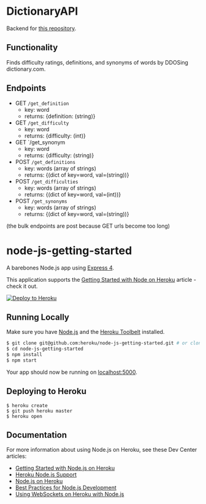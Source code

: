 # DictionaryAPI

Backend for [this repository](https://github.com/erkyz/MyDictionary).

## Functionality
Finds difficulty ratings, definitions, and synonyms of words by DDOSing
dictionary.com.

## Endpoints
* GET `/get_definition`
  * key: word
  * returns: {definition: (string)}
* GET `/get_difficulty`
  * key: word
  * returns: {difficulty: (int)}
* GET `/get_synonym
  * key: word
  * returns: {difficulty: (string)}
* POST `/get_definitions`
  * key: words (array of strings)
  * returns: {(dict of key=word, val=(string))}
* POST `/get_difficulties`
  * key: words (array of strings)
  * returns: {(dict of key=word, val=(int))}
* POST `/get_synonyms`
  * key: words (array of strings)
  * returns: {(dict of key=word, val=(string))}

(the bulk endpoints are post because GET urls become too long)

# node-js-getting-started

A barebones Node.js app using [Express 4](http://expressjs.com/).

This application supports the [Getting Started with Node on Heroku](https://devcenter.heroku.com/articles/getting-started-with-nodejs) article - check it out.

[![Deploy to Heroku](https://www.herokucdn.com/deploy/button.png)](https://heroku.com/deploy)

## Running Locally

Make sure you have [Node.js](http://nodejs.org/) and the [Heroku Toolbelt](https://toolbelt.heroku.com/) installed.

```sh
$ git clone git@github.com:heroku/node-js-getting-started.git # or clone your own fork
$ cd node-js-getting-started
$ npm install
$ npm start
```

Your app should now be running on [localhost:5000](http://localhost:5000/).

## Deploying to Heroku

```
$ heroku create
$ git push heroku master
$ heroku open
```

## Documentation

For more information about using Node.js on Heroku, see these Dev Center articles:

- [Getting Started with Node.js on Heroku](https://devcenter.heroku.com/articles/getting-started-with-nodejs)
- [Heroku Node.js Support](https://devcenter.heroku.com/articles/nodejs-support)
- [Node.js on Heroku](https://devcenter.heroku.com/categories/nodejs)
- [Best Practices for Node.js Development](https://devcenter.heroku.com/articles/node-best-practices)
- [Using WebSockets on Heroku with Node.js](https://devcenter.heroku.com/articles/node-websockets)
